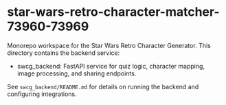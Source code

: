 # star-wars-retro-character-matcher-73960-73969

Monorepo workspace for the Star Wars Retro Character Generator.
This directory contains the backend service:

- swcg_backend: FastAPI service for quiz logic, character mapping, image processing, and sharing endpoints.

See `swcg_backend/README.md` for details on running the backend and configuring integrations.